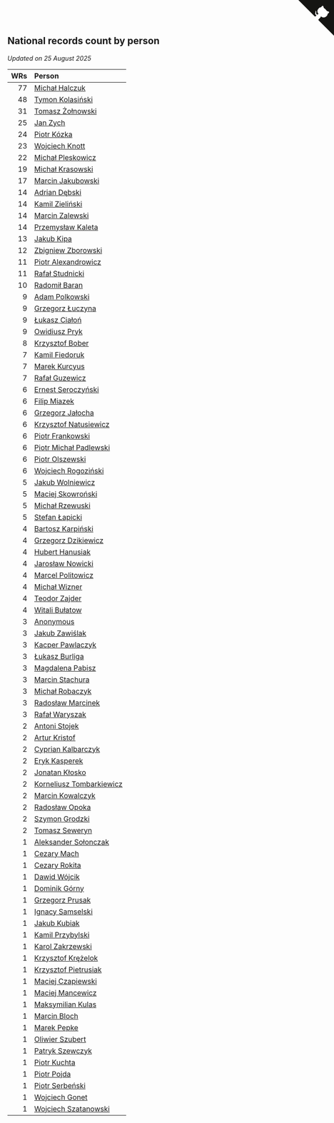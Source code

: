 ## National records count by person

*Updated on 25 August 2025*

| WRs | Person |
| ---: | :--- |
| 77 | [Michał Halczuk](https://www.worldcubeassociation.org/persons/2006HALC01) |
| 48 | [Tymon Kolasiński](https://www.worldcubeassociation.org/persons/2016KOLA02) |
| 31 | [Tomasz Żołnowski](https://www.worldcubeassociation.org/persons/2005ZOLN01) |
| 25 | [Jan Zych](https://www.worldcubeassociation.org/persons/2014ZYCH01) |
| 24 | [Piotr Kózka](https://www.worldcubeassociation.org/persons/2005KOZK01) |
| 23 | [Wojciech Knott](https://www.worldcubeassociation.org/persons/2011KNOT01) |
| 22 | [Michał Pleskowicz](https://www.worldcubeassociation.org/persons/2009PLES01) |
| 19 | [Michał Krasowski](https://www.worldcubeassociation.org/persons/2013KRAS02) |
| 17 | [Marcin Jakubowski](https://www.worldcubeassociation.org/persons/2007JAKU01) |
| 14 | [Adrian Dębski](https://www.worldcubeassociation.org/persons/2017DEBS01) |
| 14 | [Kamil Zieliński](https://www.worldcubeassociation.org/persons/2008ZIEL01) |
| 14 | [Marcin Zalewski](https://www.worldcubeassociation.org/persons/2011ZALE02) |
| 14 | [Przemysław Kaleta](https://www.worldcubeassociation.org/persons/2012KALE01) |
| 13 | [Jakub Kipa](https://www.worldcubeassociation.org/persons/2010KIPA01) |
| 12 | [Zbigniew Zborowski](https://www.worldcubeassociation.org/persons/2003ZBOR02) |
| 11 | [Piotr Alexandrowicz](https://www.worldcubeassociation.org/persons/2007ALEX01) |
| 11 | [Rafał Studnicki](https://www.worldcubeassociation.org/persons/2005STUD01) |
| 10 | [Radomił Baran](https://www.worldcubeassociation.org/persons/2020BARA02) |
| 9 | [Adam Polkowski](https://www.worldcubeassociation.org/persons/2007POLK01) |
| 9 | [Grzegorz Łuczyna](https://www.worldcubeassociation.org/persons/2005LUCZ01) |
| 9 | [Łukasz Ciałoń](https://www.worldcubeassociation.org/persons/2005CIAL02) |
| 9 | [Owidiusz Pryk](https://www.worldcubeassociation.org/persons/2008PRYK01) |
| 8 | [Krzysztof Bober](https://www.worldcubeassociation.org/persons/2013BOBE01) |
| 7 | [Kamil Fiedoruk](https://www.worldcubeassociation.org/persons/2012FIED01) |
| 7 | [Marek Kurcyus](https://www.worldcubeassociation.org/persons/2005KURC01) |
| 7 | [Rafał Guzewicz](https://www.worldcubeassociation.org/persons/2006GUZE01) |
| 6 | [Ernest Seroczyński](https://www.worldcubeassociation.org/persons/2015SERO02) |
| 6 | [Filip Miazek](https://www.worldcubeassociation.org/persons/2010MIAZ01) |
| 6 | [Grzegorz Jałocha](https://www.worldcubeassociation.org/persons/2012JALO01) |
| 6 | [Krzysztof Natusiewicz](https://www.worldcubeassociation.org/persons/2011NATU01) |
| 6 | [Piotr Frankowski](https://www.worldcubeassociation.org/persons/2006FRAN01) |
| 6 | [Piotr Michał Padlewski](https://www.worldcubeassociation.org/persons/2008PADL01) |
| 6 | [Piotr Olszewski](https://www.worldcubeassociation.org/persons/2013OLSZ02) |
| 6 | [Wojciech Rogoziński](https://www.worldcubeassociation.org/persons/2019ROGO04) |
| 5 | [Jakub Wolniewicz](https://www.worldcubeassociation.org/persons/2012WOLN01) |
| 5 | [Maciej Skowroński](https://www.worldcubeassociation.org/persons/2021SKOW01) |
| 5 | [Michał Rzewuski](https://www.worldcubeassociation.org/persons/2014RZEW01) |
| 5 | [Stefan Łapicki](https://www.worldcubeassociation.org/persons/2006LAPI01) |
| 4 | [Bartosz Karpiński](https://www.worldcubeassociation.org/persons/2019KARP03) |
| 4 | [Grzegorz Dzikiewicz](https://www.worldcubeassociation.org/persons/2008DZIK01) |
| 4 | [Hubert Hanusiak](https://www.worldcubeassociation.org/persons/2013HANU01) |
| 4 | [Jarosław Nowicki](https://www.worldcubeassociation.org/persons/2004NOWI01) |
| 4 | [Marcel Politowicz](https://www.worldcubeassociation.org/persons/2021POLI02) |
| 4 | [Michał Wizner](https://www.worldcubeassociation.org/persons/2005WIZN01) |
| 4 | [Teodor Zajder](https://www.worldcubeassociation.org/persons/2021ZAJD03) |
| 4 | [Witali Bułatow](https://www.worldcubeassociation.org/persons/2015BUAT01) |
| 3 | [Anonymous](https://www.worldcubeassociation.org/persons/2017ANON13) |
| 3 | [Jakub Zawiślak](https://www.worldcubeassociation.org/persons/2006ZAWI02) |
| 3 | [Kacper Pawlaczyk](https://www.worldcubeassociation.org/persons/2005PAWL01) |
| 3 | [Łukasz Burliga](https://www.worldcubeassociation.org/persons/2013BURL01) |
| 3 | [Magdalena Pabisz](https://www.worldcubeassociation.org/persons/2017PABI01) |
| 3 | [Marcin Stachura](https://www.worldcubeassociation.org/persons/2011STAC01) |
| 3 | [Michał Robaczyk](https://www.worldcubeassociation.org/persons/2006ROBA01) |
| 3 | [Radosław Marcinek](https://www.worldcubeassociation.org/persons/2022MARC05) |
| 3 | [Rafał Waryszak](https://www.worldcubeassociation.org/persons/2013WARY01) |
| 2 | [Antoni Stojek](https://www.worldcubeassociation.org/persons/2022STOJ03) |
| 2 | [Artur Kristof](https://www.worldcubeassociation.org/persons/2012KRIS12) |
| 2 | [Cyprian Kalbarczyk](https://www.worldcubeassociation.org/persons/2016KALB01) |
| 2 | [Eryk Kasperek](https://www.worldcubeassociation.org/persons/2021KASP01) |
| 2 | [Jonatan Kłosko](https://www.worldcubeassociation.org/persons/2013KOSK01) |
| 2 | [Korneliusz Tombarkiewicz](https://www.worldcubeassociation.org/persons/2009TOMB01) |
| 2 | [Marcin Kowalczyk](https://www.worldcubeassociation.org/persons/2011KOWA01) |
| 2 | [Radosław Opoka](https://www.worldcubeassociation.org/persons/2013OPOK01) |
| 2 | [Szymon Grodzki](https://www.worldcubeassociation.org/persons/2020GROD01) |
| 2 | [Tomasz Seweryn](https://www.worldcubeassociation.org/persons/2006SEWE01) |
| 1 | [Aleksander Sołonczak](https://www.worldcubeassociation.org/persons/2022SOLO01) |
| 1 | [Cezary Mach](https://www.worldcubeassociation.org/persons/2018MACH04) |
| 1 | [Cezary Rokita](https://www.worldcubeassociation.org/persons/2011ROKI01) |
| 1 | [Dawid Wójcik](https://www.worldcubeassociation.org/persons/2016WOJC04) |
| 1 | [Dominik Górny](https://www.worldcubeassociation.org/persons/2015GORN01) |
| 1 | [Grzegorz Prusak](https://www.worldcubeassociation.org/persons/2006PRUS01) |
| 1 | [Ignacy Samselski](https://www.worldcubeassociation.org/persons/2022SAMS03) |
| 1 | [Jakub Kubiak](https://www.worldcubeassociation.org/persons/2014KUBI02) |
| 1 | [Kamil Przybylski](https://www.worldcubeassociation.org/persons/2016PRZY01) |
| 1 | [Karol Zakrzewski](https://www.worldcubeassociation.org/persons/2014ZAKR01) |
| 1 | [Krzysztof Krężelok](https://www.worldcubeassociation.org/persons/2005KREZ01) |
| 1 | [Krzysztof Pietrusiak](https://www.worldcubeassociation.org/persons/2019PIET01) |
| 1 | [Maciej Czapiewski](https://www.worldcubeassociation.org/persons/2014CZAP01) |
| 1 | [Maciej Mancewicz](https://www.worldcubeassociation.org/persons/2010MANC01) |
| 1 | [Maksymilian Kulas](https://www.worldcubeassociation.org/persons/2021KULA02) |
| 1 | [Marcin Bloch](https://www.worldcubeassociation.org/persons/2013BLOC01) |
| 1 | [Marek Pepke](https://www.worldcubeassociation.org/persons/2008PEPK01) |
| 1 | [Oliwier Szubert](https://www.worldcubeassociation.org/persons/2022SZUB01) |
| 1 | [Patryk Szewczyk](https://www.worldcubeassociation.org/persons/2012SZEW01) |
| 1 | [Piotr Kuchta](https://www.worldcubeassociation.org/persons/2012KUCH01) |
| 1 | [Piotr Pojda](https://www.worldcubeassociation.org/persons/2012POJD01) |
| 1 | [Piotr Serbeński](https://www.worldcubeassociation.org/persons/1982SEBE01) |
| 1 | [Wojciech Gonet](https://www.worldcubeassociation.org/persons/2014GONE01) |
| 1 | [Wojciech Szatanowski](https://www.worldcubeassociation.org/persons/2011SZAT01) |


<a href="https://github.com/noeruchangd/wca_statistics_vn" class="github-corner" aria-label="View source on Github"><svg width="80" height="80" viewBox="0 0 250 250" style="fill:#151513; color:#fff; position: absolute; top: 0; border: 0; right: 0;" aria-hidden="true"><path d="M0,0 L115,115 L130,115 L142,142 L250,250 L250,0 Z"></path><path d="M128.3,109.0 C113.8,99.7 119.0,89.6 119.0,89.6 C122.0,82.7 120.5,78.6 120.5,78.6 C119.2,72.0 123.4,76.3 123.4,76.3 C127.3,80.9 125.5,87.3 125.5,87.3 C122.9,97.6 130.6,101.9 134.4,103.2" fill="currentColor" style="transform-origin: 130px 106px;" class="octo-arm"></path><path d="M115.0,115.0 C114.9,115.1 118.7,116.5 119.8,115.4 L133.7,101.6 C136.9,99.2 139.9,98.4 142.2,98.6 C133.8,88.0 127.5,74.4 143.8,58.0 C148.5,53.4 154.0,51.2 159.7,51.0 C160.3,49.4 163.2,43.6 171.4,40.1 C171.4,40.1 176.1,42.5 178.8,56.2 C183.1,58.6 187.2,61.8 190.9,65.4 C194.5,69.0 197.7,73.2 200.1,77.6 C213.8,80.2 216.3,84.9 216.3,84.9 C212.7,93.1 206.9,96.0 205.4,96.6 C205.1,102.4 203.0,107.8 198.3,112.5 C181.9,128.9 168.3,122.5 157.7,114.1 C157.9,116.9 156.7,120.9 152.7,124.9 L141.0,136.5 C139.8,137.7 141.6,141.9 141.8,141.8 Z" fill="currentColor" class="octo-body"></path></svg></a><style>.github-corner:hover .octo-arm{animation:octocat-wave 560ms ease-in-out}@keyframes octocat-wave{0%,100%{transform:rotate(0)}20%,60%{transform:rotate(-25deg)}40%,80%{transform:rotate(10deg)}}@media (max-width:500px){.github-corner:hover .octo-arm{animation:none}.github-corner .octo-arm{animation:octocat-wave 560ms ease-in-out}}</style>

